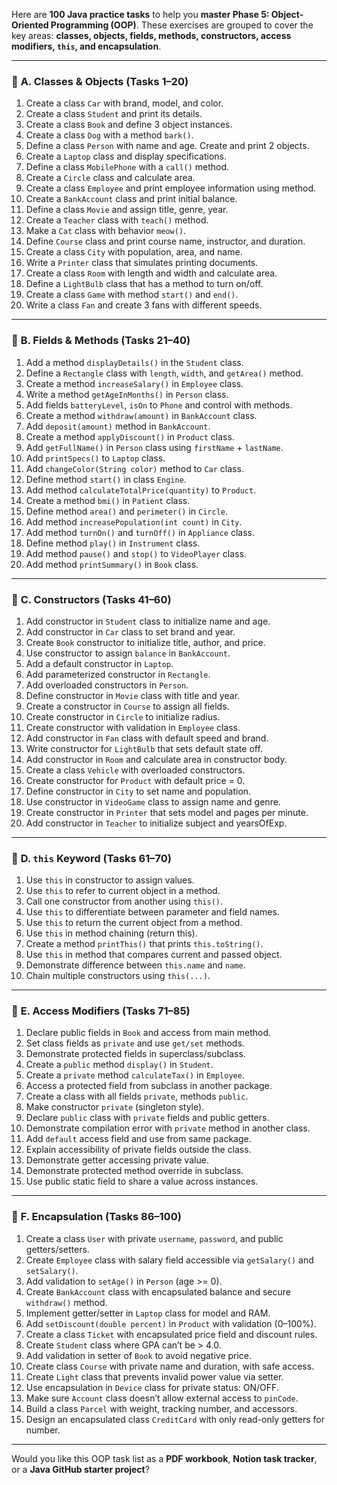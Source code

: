 Here are **100 Java practice tasks** to help you **master Phase 5: Object-Oriented Programming (OOP)**. These exercises are grouped to cover the key areas: **classes, objects, fields, methods, constructors, access modifiers, `this`, and encapsulation**.

---

### 🔷 **A. Classes & Objects (Tasks 1–20)**

1. Create a class `Car` with brand, model, and color.
2. Create a class `Student` and print its details.
3. Create a class `Book` and define 3 object instances.
4. Create a class `Dog` with a method `bark()`.
5. Define a class `Person` with name and age. Create and print 2 objects.
6. Create a `Laptop` class and display specifications.
7. Define a class `MobilePhone` with a `call()` method.
8. Create a `Circle` class and calculate area.
9. Create a class `Employee` and print employee information using method.
10. Create a `BankAccount` class and print initial balance.
11. Define a class `Movie` and assign title, genre, year.
12. Create a `Teacher` class with `teach()` method.
13. Make a `Cat` class with behavior `meow()`.
14. Define `Course` class and print course name, instructor, and duration.
15. Create a class `City` with population, area, and name.
16. Write a `Printer` class that simulates printing documents.
17. Create a class `Room` with length and width and calculate area.
18. Define a `LightBulb` class that has a method to turn on/off.
19. Create a class `Game` with method `start()` and `end()`.
20. Write a class `Fan` and create 3 fans with different speeds.

---

### 🔷 **B. Fields & Methods (Tasks 21–40)**

1. Add a method `displayDetails()` in the `Student` class.
2. Define a `Rectangle` class with `length`, `width`, and `getArea()` method.
3. Create a method `increaseSalary()` in `Employee` class.
4. Write a method `getAgeInMonths()` in `Person` class.
5. Add fields `batteryLevel`, `isOn` to `Phone` and control with methods.
6. Create a method `withdraw(amount)` in `BankAccount` class.
7. Add `deposit(amount)` method in `BankAccount`.
8. Create a method `applyDiscount()` in `Product` class.
9. Add `getFullName()` in `Person` class using `firstName` + `lastName`.
10. Add `printSpecs()` to `Laptop` class.
11. Add `changeColor(String color)` method to `Car` class.
12. Define method `start()` in class `Engine`.
13. Add method `calculateTotalPrice(quantity)` to `Product`.
14. Create a method `bmi()` in `Patient` class.
15. Define method `area()` and `perimeter()` in `Circle`.
16. Add method `increasePopulation(int count)` in `City`.
17. Add method `turnOn()` and `turnOff()` in `Appliance` class.
18. Define method `play()` in `Instrument` class.
19. Add method `pause()` and `stop()` to `VideoPlayer` class.
20. Add method `printSummary()` in `Book` class.

---

### 🔷 **C. Constructors (Tasks 41–60)**

1. Add constructor in `Student` class to initialize name and age.
2. Add constructor in `Car` class to set brand and year.
3. Create `Book` constructor to initialize title, author, and price.
4. Use constructor to assign `balance` in `BankAccount`.
5. Add a default constructor in `Laptop`.
6. Add parameterized constructor in `Rectangle`.
7. Add overloaded constructors in `Person`.
8. Define constructor in `Movie` class with title and year.
9. Create a constructor in `Course` to assign all fields.
10. Create constructor in `Circle` to initialize radius.
11. Create constructor with validation in `Employee` class.
12. Add constructor in `Fan` class with default speed and brand.
13. Write constructor for `LightBulb` that sets default state off.
14. Add constructor in `Room` and calculate area in constructor body.
15. Create a class `Vehicle` with overloaded constructors.
16. Create constructor for `Product` with default price = 0.
17. Define constructor in `City` to set name and population.
18. Use constructor in `VideoGame` class to assign name and genre.
19. Create constructor in `Printer` that sets model and pages per minute.
20. Add constructor in `Teacher` to initialize subject and yearsOfExp.

---

### 🔷 **D. `this` Keyword (Tasks 61–70)**

1. Use `this` in constructor to assign values.
2. Use `this` to refer to current object in a method.
3. Call one constructor from another using `this()`.
4. Use `this` to differentiate between parameter and field names.
5. Use `this` to return the current object from a method.
6. Use `this` in method chaining (return this).
7. Create a method `printThis()` that prints `this.toString()`.
8. Use `this` in method that compares current and passed object.
9. Demonstrate difference between `this.name` and `name`.
10. Chain multiple constructors using `this(...)`.

---

### 🔷 **E. Access Modifiers (Tasks 71–85)**

1. Declare public fields in `Book` and access from main method.
2. Set class fields as `private` and use `get/set` methods.
3. Demonstrate protected fields in superclass/subclass.
4. Create a `public` method `display()` in `Student`.
5. Create a `private` method `calculateTax()` in `Employee`.
6. Access a protected field from subclass in another package.
7. Create a class with all fields `private`, methods `public`.
8. Make constructor `private` (singleton style).
9. Declare `public` class with `private` fields and public getters.
10. Demonstrate compilation error with `private` method in another class.
11. Add `default` access field and use from same package.
12. Explain accessibility of private fields outside the class.
13. Demonstrate getter accessing private value.
14. Demonstrate protected method override in subclass.
15. Use public static field to share a value across instances.

---

### 🔷 **F. Encapsulation (Tasks 86–100)**

1. Create a class `User` with private `username`, `password`, and public getters/setters.
2. Create `Employee` class with salary field accessible via `getSalary()` and `setSalary()`.
3. Add validation to `setAge()` in `Person` (age >= 0).
4. Create `BankAccount` class with encapsulated balance and secure `withdraw()` method.
5. Implement getter/setter in `Laptop` class for model and RAM.
6. Add `setDiscount(double percent)` in `Product` with validation (0–100%).
7. Create a class `Ticket` with encapsulated price field and discount rules.
8. Create `Student` class where GPA can’t be > 4.0.
9. Add validation in setter of `Book` to avoid negative price.
10. Create class `Course` with private name and duration, with safe access.
11. Create `Light` class that prevents invalid power value via setter.
12. Use encapsulation in `Device` class for private status: ON/OFF.
13. Make sure `Account` class doesn’t allow external access to `pinCode`.
14. Build a class `Parcel` with weight, tracking number, and accessors.
15. Design an encapsulated class `CreditCard` with only read-only getters for number.

---

Would you like this OOP task list as a **PDF workbook**, **Notion task tracker**, or a **Java GitHub starter project**?